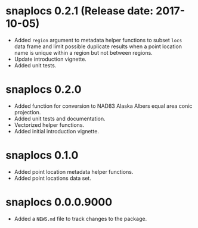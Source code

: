 # snaplocs 0.2.1 (Release date: 2017-10-05)

* Added `region` argument to metadata helper functions to subset `locs` data frame and limit possible duplicate results when a point location name is unique within a region but not between regions.
* Update introduction vignette.
* Added unit tests.

# snaplocs 0.2.0

* Added function for conversion to NAD83 Alaska Albers equal area conic projection.
* Added unit tests and documentation.
* Vectorized helper functions.
* Added initial introduction vignette.

# snaplocs 0.1.0

* Added point location metadata helper functions.
* Added point locations data set.

# snaplocs 0.0.0.9000

* Added a `NEWS.md` file to track changes to the package.
